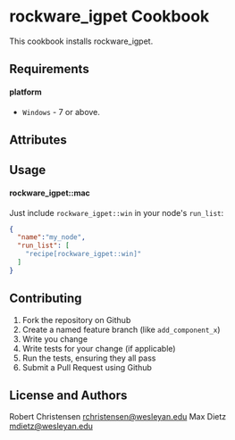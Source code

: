 rockware_igpet Cookbook
=========================
This cookbook installs rockware_igpet.

Requirements
------------
#### platform
- `Windows` - 7 or above.

Attributes
----------

Usage
-----
#### rockware_igpet::mac

Just include `rockware_igpet::win` in your node's `run_list`:

```json
{
  "name":"my_node",
  "run_list": [
    "recipe[rockware_igpet::win]"
  ]
}
```

Contributing
------------

1. Fork the repository on Github
2. Create a named feature branch (like `add_component_x`)
3. Write you change
4. Write tests for your change (if applicable)
5. Run the tests, ensuring they all pass
6. Submit a Pull Request using Github

License and Authors
-------------------
Robert Christensen <rchristensen@wesleyan.edu>
Max Dietz <mdietz@wesleyan.edu>
